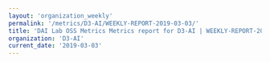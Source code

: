 ```yaml
---
layout: 'organization_weekly'
permalink: '/metrics/D3-AI/WEEKLY-REPORT-2019-03-03/'
title: 'DAI Lab OSS Metrics Metrics report for D3-AI | WEEKLY-REPORT-2019-03-03'
organization: 'D3-AI'
current_date: '2019-03-03'
---
```


